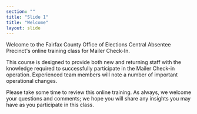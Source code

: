 ```yaml
---
section: ""
title: "Slide 1"
title: "Welcome"
layout: slide
---
```


Welcome to the Fairfax County Office of Elections Central Absentee Precinct's online training class for Mailer Check-In.

This course is designed to provide both new and returning staff with the knowledge required to successfully participate in the Mailer Check-in operation. Experienced team members will note a number of important operational changes.

Please take some time to review this online training. As always, we welcome your questions and comments; we hope you will share any insights you may have as you participate in this class.